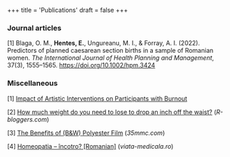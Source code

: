 +++
title = 'Publications'
draft = false
+++

### Journal articles
[1] Blaga, O. M., **Hentes, E.**, Ungureanu, M. I., & Forray, A. I. (2022). Predictors of planned caesarean section births in a sample of Romanian women. *The International Journal of Health Planning and Management*, 37(3), 1555–1565. https://doi.org/10.1002/hpm.3424

### Miscellaneous
[1] [Impact of Artistic Interventions on Participants with Burnout](https://art-wellbeing.eu/wp-content/uploads/2021/03/Research-Overcoming-burnout-through-arts_Final.pdf)  

[2] [How much weight do you need to lose to drop an inch off the waist?](https://www.r-bloggers.com/2023/03/how-much-weight-do-you-need-to-lose-to-drop-an-inch-off-the-waist/) (*R-bloggers.com*)  

[3] [The Benefits of (B&W) Polyester Film](https://www.35mmc.com/30/01/2022/the-benefits-of-bw-polyester-film-by-emanuel-hentes/) (*35mmc.com*)

[4] [Homeopatia – încotro? [Romanian]](https://www.viata-medicala.ro/homeopatia-incotro-27856) (*viata-medicala.ro*)